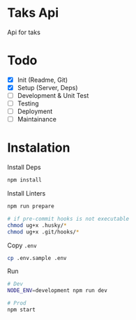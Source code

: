 # Taks Api

Api for taks

# Todo

- [x] Init (Readme, Git)
- [x] Setup (Server, Deps)
- [ ] Development & Unit Test
- [ ] Testing
- [ ] Deployment
- [ ] Maintainance

# Instalation

Install Deps

```bash
npm install
```

Install Linters

```bash
npm run prepare

# if pre-commit hooks is not executable
chmod ug+x .husky/*
chmod ug+x .git/hooks/*
```

Copy `.env`

```bash
cp .env.sample .env
```

Run

```bash
# Dev
NODE_ENV=development npm run dev

# Prod
npm start
```
